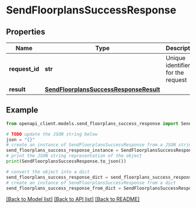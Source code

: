 # SendFloorplansSuccessResponse


## Properties

Name | Type | Description | Notes
------------ | ------------- | ------------- | -------------
**request_id** | **str** | Unique identifier for the request | 
**result** | [**SendFloorplansSuccessResponseResult**](SendFloorplansSuccessResponseResult.md) |  | 

## Example

```python
from openapi_client.models.send_floorplans_success_response import SendFloorplansSuccessResponse

# TODO update the JSON string below
json = "{}"
# create an instance of SendFloorplansSuccessResponse from a JSON string
send_floorplans_success_response_instance = SendFloorplansSuccessResponse.from_json(json)
# print the JSON string representation of the object
print(SendFloorplansSuccessResponse.to_json())

# convert the object into a dict
send_floorplans_success_response_dict = send_floorplans_success_response_instance.to_dict()
# create an instance of SendFloorplansSuccessResponse from a dict
send_floorplans_success_response_from_dict = SendFloorplansSuccessResponse.from_dict(send_floorplans_success_response_dict)
```
[[Back to Model list]](../README.md#documentation-for-models) [[Back to API list]](../README.md#documentation-for-api-endpoints) [[Back to README]](../README.md)


